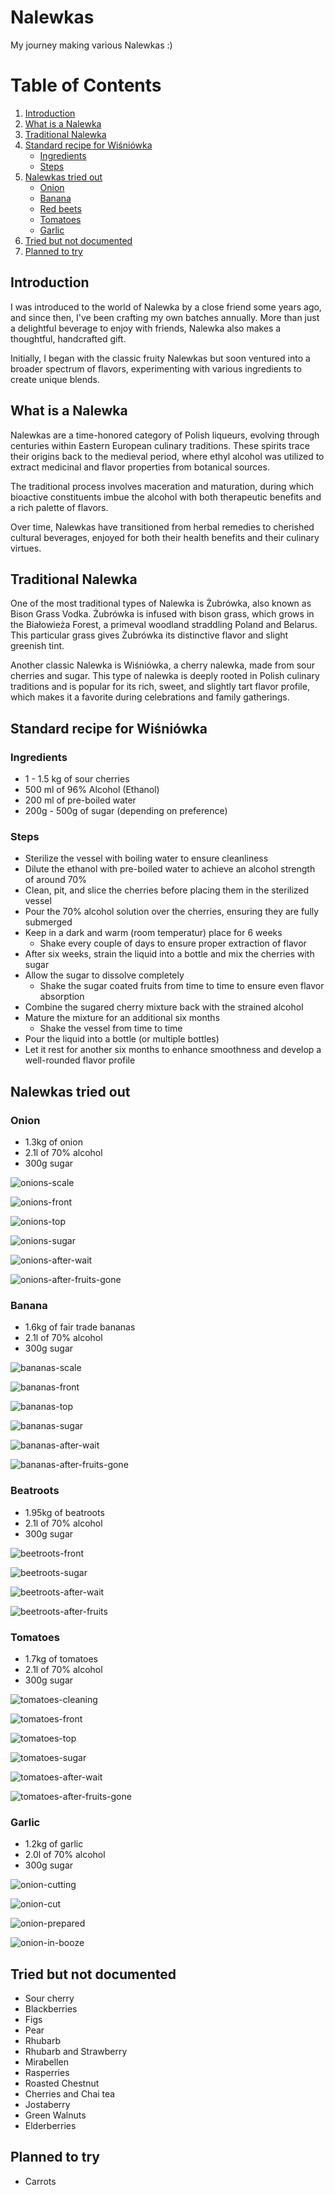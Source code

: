 # Nalewkas

My journey making various Nalewkas :)

# Table of Contents
1. [Introduction](#introduction)
2. [What is a Nalewka](#what-is-a-nalewka)
3. [Traditional Nalewka](#traditional-nalewka)
4. [Standard recipe for Wiśniówka](#standard-recipe-for-wiśniówka)
    - [Ingredients](#ingredients)
    - [Steps](#steps)
5. [Nalewkas tried out](#nalewkas-tried-out)
    - [Onion](#onion)
    - [Banana](#banana)
    - [Red beets](#red-beets)
    - [Tomatoes](#tomatoes)
    - [Garlic](#garlic)
6. [Tried but not documented](#tried-but-not-documented)
7. [Planned to try](#planned-to-try)


## Introduction

I was introduced to the world of Nalewka by a close friend some years ago, and since then, I've been crafting my own batches annually. More than just a delightful beverage to enjoy with friends, Nalewka also makes a thoughtful, handcrafted gift.

Initially, I began with the classic fruity Nalewkas but soon ventured into a broader spectrum of flavors, experimenting with various ingredients to create unique blends.

## What is a Nalewka

Nalewkas are a time-honored category of Polish liqueurs, evolving through centuries within Eastern European culinary traditions. These spirits trace their origins back to the medieval period, where ethyl alcohol was utilized to extract medicinal and flavor properties from botanical sources.

The traditional process involves maceration and maturation, during which bioactive constituents imbue the alcohol with both therapeutic benefits and a rich palette of flavors.

Over time, Nalewkas have transitioned from herbal remedies to cherished cultural beverages, enjoyed for both their health benefits and their culinary virtues.

## Traditional Nalewka

One of the most traditional types of Nalewka is Żubrówka, also known as Bison Grass Vodka. Żubrówka is infused with bison grass, which grows in the Białowieża Forest, a primeval woodland straddling Poland and Belarus. This particular grass gives Żubrówka its distinctive flavor and slight greenish tint.

Another classic Nalewka is Wiśniówka, a cherry nalewka, made from sour cherries and sugar. This type of nalewka is deeply rooted in Polish culinary traditions and is popular for its rich, sweet, and slightly tart flavor profile, which makes it a favorite during celebrations and family gatherings.


## Standard recipe for Wiśniówka

### Ingredients

* 1 - 1.5 kg of sour cherries
* 500 ml of 96% Alcohol (Ethanol)
* 200 ml of pre-boiled water
* 200g - 500g of sugar (depending on preference)

### Steps

* Sterilize the vessel with boiling water to ensure cleanliness
* Dilute the ethanol with pre-boiled water to achieve an alcohol strength of around 70%
* Clean, pit, and slice the cherries before placing them in the sterilized vessel
* Pour the 70% alcohol solution over the cherries, ensuring they are fully submerged
* Keep in a dark and warm (room temperatur) place for 6 weeks
    * Shake every couple of days to ensure proper extraction of flavor
* After six weeks, strain the liquid into a bottle and mix the cherries with sugar
* Allow the sugar to dissolve completely
    * Shake the sugar coated fruits from time to time to ensure even flavor absorption
* Combine the sugared cherry mixture back with the strained alcohol
* Mature the mixture for an additional six months
    * Shake the vessel from time to time
* Pour the liquid into a bottle (or multiple bottles)
* Let it rest for another six months to enhance smoothness and develop a well-rounded flavor profile

## Nalewkas tried out

### Onion

* 1.3kg of onion
* 2.1l of 70% alcohol
* 300g sugar

![onions-scale](/.attachements/onions-scale.jpg)

![onions-front](/.attachements/onions-front.jpg)

![onions-top](/.attachements/onions-top.jpg)

![onions-sugar](/.attachements/onion-sugar.jpg)

![onions-after-wait](/.attachements/onion-after-wait.jpg)

![onions-after-fruits-gone](/.attachements/onion-after-fruits-gone.jpg)

### Banana

* 1.6kg of fair trade bananas
* 2.1l of 70% alcohol
* 300g sugar

![bananas-scale](/.attachements/bananas-scale.jpg)

![bananas-front](/.attachements/bananas-front.jpg)

![bananas-top](/.attachements/bananas-top.jpg)

![bananas-sugar](/.attachements/banana-sugar.jpg)

![bananas-after-wait](/.attachements/banana-after-wait.jpg)

![bananas-after-fruits-gone](/.attachements/banana-after-fruits-gone.jpg)

### Beatroots

* 1.95kg of beatroots
* 2.1l of 70% alcohol
* 300g sugar

![beetroots-front](/.attachements/beetroots-front.jpg)

![beetroots-sugar](/.attachements/beetroot-sugar.jpg)

![beetroots-after-wait](/.attachements/beetroot-after-wait.jpg)

![beetroots-after-fruits](/.attachements/beetroot-after-fruits-gone.jpg)

### Tomatoes

* 1.7kg of tomatoes
* 2.1l of 70% alcohol
* 300g sugar

![tomatoes-cleaning](/.attachements/tomatoes-cleaning.jpg)

![tomatoes-front](/.attachements/tomatoes-front.jpg)

![tomatoes-top](/.attachements/tomatoes-top.jpg)

![tomatoes-sugar](/.attachements/tomato-sugar.jpg)

![tomatoes-after-wait](/.attachements/tomato-after-wait.jpg)

![tomatoes-after-fruits-gone](/.attachements/tomato-after-fruits-gone.jpg)


### Garlic

* 1.2kg of garlic
* 2.0l of 70% alcohol
* 300g sugar

![onion-cutting](/.attachements/garlic-1.jpg)

![onion-cut](/.attachements/garlic-2.jpg)

![onion-prepared](/.attachements/garlic-3.jpg)

![onion-in-booze](/.attachements/garlic-4.jpg)


## Tried but not documented

* Sour cherry
* Blackberries
* Figs
* Pear
* Rhubarb
* Rhubarb and Strawberry
* Mirabellen
* Rasperries
* Roasted Chestnut
* Cherries and Chai tea
* Jostaberry
* Green Walnuts
* Elderberries

## Planned to try
* Carrots
